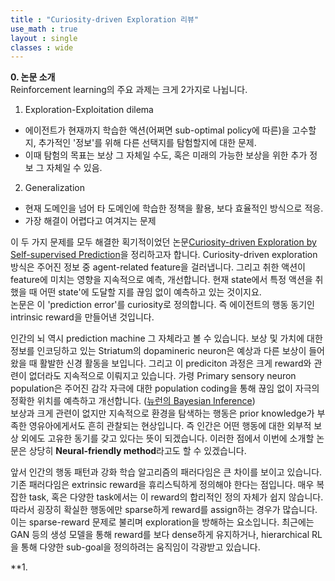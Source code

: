 ```yaml
---
title : "Curiosity-driven Exploration 리뷰"
use_math : true
layout : single
classes : wide
---
```

**0. 논문 소개**  
Reinforcement learning의 주요 과제는 크게 2가지로 나뉩니다.  

1) Exploration-Exploitation dilema  
- 에이전트가 현재까지 학습한 액션(어쩌면 sub-optimal policy에 따른)을 고수할지, 추가적인 '정보'를 위해 다른 선택지를 탐험할지에 대한 문제. 
- 이때 탐험의 목표는 보상 그 자체일 수도, 혹은 미래의 가능한 보상을 위한 추가 정보 그 자체일 수 있음.  
2) Generalization  
- 현재 도메인을 넘어 타 도메인에 학습한 정책을 활용, 보다 효율적인 방식으로 적응.  
- 가장 해결이 어렵다고 여겨지는 문제  
    
이 두 가지 문제를 모두 해결한 획기적이었던 논문[Curiosity-driven Exploration by Self-supervised Prediction](https://arxiv.org/abs/1705.05363)을 정리하고자 합니다. 
Curiosity-driven exploration 방식은 주어진 정보 중 agent-related feature을 걸러냅니다.
그리고 취한 액션이 feature에 미치는 영향을 지속적으로 예측, 개선합니다.
현재 state에서 특정 액션을 취했을 때 어떤 state'에 도달할 지를 끊임 없이 예측하고 있는 것이지요.  
논문은 이 'prediction error'를 curiosity로 정의합니다. 즉 에이전트의 행동 동기인 intrinsic reward을 만들어낸 것입니다. 
  
인간의 뇌 역시 prediction machine 그 자체라고 볼 수 있습니다. 
보상 및 가치에 대한 정보를 인코딩하고 있는 Striatum의 dopamineric neuron은 예상과 다른 보상이 들어왔을 때 활발한 신경 활동을 보입니다. 
그리고 이 prediciton 과정은 크게 reward와 관련이 없더라도 지속적으로 이뤄지고 있습니다. 
가령 Primary sensory neuron population은 주어진 감각 자극에 대한 population coding을 통해 끊임 없이 자극의 정확한 위치를 예측하고 개선합니다. 
([뉴런의 Bayesian Inference](https://www.ncbi.nlm.nih.gov/pubmed/17057707))  
보상과 크게 관련이 없지만 지속적으로 환경을 탐색하는 행동은 prior knowledge가 부족한 영유아에게서도 흔히 관찰되는 현상입니다. 
즉 인간은 어떤 행동에 대한 외부적 보상 외에도 고유한 동기를 갖고 있다는 뜻이 되겠습니다. 
이러한 점에서 이번에 소개할 논문은 상당히 **Neural-friendly method**라고도 할 수 있겠습니다.  
  
앞서 인간의 행동 패턴과 강화 학습 알고리즘의 패러다임은 큰 차이를 보이고 있습니다. 기존 패러다임은 extrinsic reward을 휴리스틱하게 정의해야 한다는 점입니다. 
매우 복잡한 task, 혹은 다양한 task에서는 이 reward의 합리적인 정의 자체가 쉽지 않습니다. 
따라서 굉장히 확실한 행동에만 sparse하게 reward를 assign하는 경우가 많습니다. 이는 sparse-reward 문제로 불리며 exploration을 방해하는 요소입니다. 
최근에는 GAN 등의 생성 모델을 통해 reward를 보다 dense하게 유지하거나, hierarchical RL을 통해 다양한 sub-goal을 정의하려는 움직임이 각광받고 있습니다. 
  
**1. 

